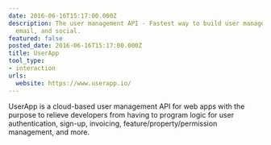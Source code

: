 ```yaml
---
date: 2016-06-16T15:17:00.000Z
description: The user management API - Fastest way to build user management with payments,
  email, and social.
featured: false
posted_date: 2016-06-16T15:17:00.000Z
title: UserApp
tool_type:
- interaction
urls:
  website: https://www.userapp.io/
---
```


UserApp is a cloud-based user management API for web apps with the purpose to relieve developers from having to program logic for user authentication, sign-up, invoicing, feature/property/permission management, and more.